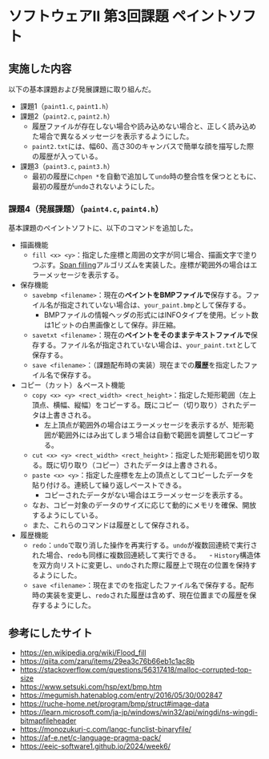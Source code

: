 # ソフトウェアII 第3回課題 ペイントソフト

## 実施した内容

以下の基本課題および発展課題に取り組んだ。

- 課題1（`paint1.c`, `paint1.h`）
- 課題2（`paint2.c`, `paint2.h`）
  - 履歴ファイルが存在しない場合や読み込めない場合と、正しく読み込めた場合で異なるメッセージを表示するようにした。
  - `paint2.txt`には、幅60、高さ30のキャンバスで簡単な顔を描写した際の履歴が入っている。
- 課題3（`paint3.c`, `paint3.h`）
  - 最初の履歴に`chpen *`を自動で追加して`undo`時の整合性を保つとともに、最初の履歴が`undo`されないようにした。

### 課題4（発展課題）（`paint4.c`, `paint4.h`）

基本課題のペイントソフトに、以下のコマンドを追加した。

- 描画機能
  - `fill <x> <y>`：指定した座標と周囲の文字が同じ場合、描画文字で塗りつぶす。[Span filling](https://en.wikipedia.org/wiki/Flood_fill#Span_filling)アルゴリズムを実装した。座標が範囲外の場合はエラーメッセージを表示する。
- 保存機能
  - `savebmp <filename>`：現在の**ペイントをBMPファイルで**保存する。ファイル名が指定されていない場合は、`your_paint.bmp`として保存する。
    - BMPファイルの情報ヘッダの形式にはINFOタイプを使用。ビット数は1ビットの白黒画像として保存。非圧縮。
  - `savetxt <filename>`：現在の**ペイントをそのままテキストファイルで**保存する。ファイル名が指定されていない場合は、`your_paint.txt`として保存する。
  - `save <filename>`：（課題配布時の実装）現在までの**履歴**を指定したファイル名で保存する。
- コピー（カット）＆ペースト機能
  - `copy <x> <y> <rect_width> <rect_height>`：指定した矩形範囲（左上頂点、横幅、縦幅）をコピーする。既にコピー（切り取り）されたデータは上書きされる。
    - 左上頂点が範囲外の場合はエラーメッセージを表示するが、矩形範囲が範囲外にはみ出てしまう場合は自動で範囲を調整してコピーする。
  - `cut <x> <y> <rect_width> <rect_height>`：指定した矩形範囲を切り取る。既に切り取り（コピー）されたデータは上書きされる。
  - `paste <x> <y>`：指定した座標を左上の頂点としてコピーしたデータを貼り付ける。連続して繰り返しペーストできる。
    - コピーされたデータがない場合はエラーメッセージを表示する。
  - なお、コピー対象のデータのサイズに応じて動的にメモリを確保、開放するようにしている。
  - また、これらのコマンドは履歴として保存される。
- 履歴機能
  - `redo`：`undo`で取り消した操作を再実行する。`undo`が複数回連続で実行された場合、`redo`も同様に複数回連続して実行できる。
  　- `History`構造体を双方向リストに変更し、`undo`された際に履歴上で現在の位置を保持するようにした。
  - `save <filename>`：現在までのを指定したファイル名で保存する。配布時の実装を変更し、`redo`された履歴は含めず、現在位置までの履歴を保存するようにした。

## 参考にしたサイト

- https://en.wikipedia.org/wiki/Flood_fill
- https://qiita.com/zaru/items/29ea3c76b66eb1c1ac8b
- https://stackoverflow.com/questions/56317418/malloc-corrupted-top-size
- https://www.setsuki.com/hsp/ext/bmp.htm
- https://megumish.hatenablog.com/entry/2016/05/30/002847
- https://ruche-home.net/program/bmp/struct#image-data
- https://learn.microsoft.com/ja-jp/windows/win32/api/wingdi/ns-wingdi-bitmapfileheader
- https://monozukuri-c.com/langc-funclist-binaryfile/
- https://af-e.net/c-language-pragma-pack/
- https://eeic-software1.github.io/2024/week6/
